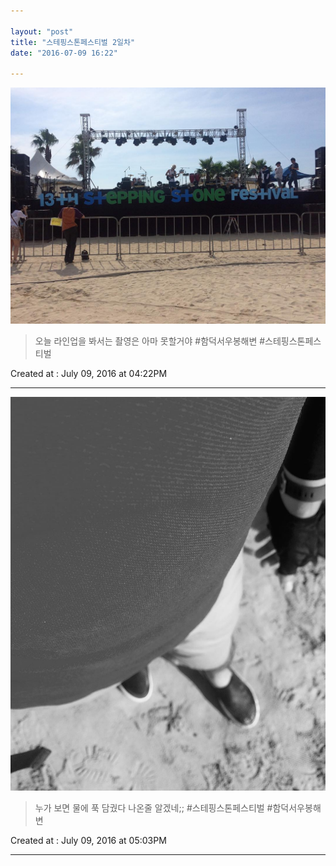 ```yaml
---

layout: "post"  
title: "스테핑스톤페스티벌 2일차"  
date: "2016-07-09 16:22"

---
```


![Images](/media/2016/07/13628410_118869551879750_1005467176_n.jpg)

> 오늘 라인업을 봐서는 촬영은 아마 못할거야 #함덕서우봉해변 #스테핑스톤페스티벌

Created at : July 09, 2016 at 04:22PM

---

![Images](/media/2016/07/13636058_1027793973970270_790678882_n.jpg)

> 누가 보면 물에 푹 담궜다 나온줄 알겠네;; #스테핑스톤페스티벌 #함덕서우봉해변

Created at : July 09, 2016 at 05:03PM

---
